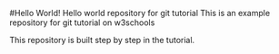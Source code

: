 #Hello World!
Hello world repository for git tutorial
This is an example repository for git tutorial  on w3schools

This repository is built step by step in the tutorial.
